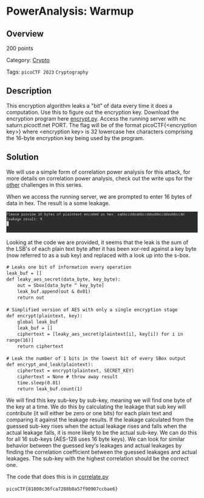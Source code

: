 # PowerAnalysis: Warmup #

## Overview ##

200 points

Category: [Crypto](../../)

Tags: `picoCTF 2023` `Cryptography`

## Description ##

This encryption algorithm leaks a "bit" of data every time it does a computation. Use this to figure out the encryption key. Download the encryption program here [encrypt.py](https://artifacts.picoctf.net/c/427/encrypt.py). Access the running server with nc saturn.picoctf.net PORT. The flag will be of the format picoCTF{\<encryption key\>} where \<encryption key\> is 32 lowercase hex characters comprising the 16-byte encryption key being used by the program.

## Solution ##

We will use a simple form of correlation power analysis for this attack, for more details on correlation power analysis, check out the write ups for the [other](../rest) challenges in this series.

When we access the running server, we are prompted to enter 16 bytes of data in hex. The result is a some leakage.

![leakage](images/leakage.png)

Looking at the code we are provided, it seems that the leak is the sum of the LSB's of each plain text byte after it has been xor-red against a key byte (now referred to as a sub key) and replaced with a look up into the s-box. 

```
# Leaks one bit of information every operation
leak_buf = []
def leaky_aes_secret(data_byte, key_byte):
    out = Sbox[data_byte ^ key_byte]
    leak_buf.append(out & 0x01)
    return out

# Simplified version of AES with only a single encryption stage
def encrypt(plaintext, key):
    global leak_buf
    leak_buf = []
    ciphertext = [leaky_aes_secret(plaintext[i], key[i]) for i in range(16)]
    return ciphertext

# Leak the number of 1 bits in the lowest bit of every SBox output
def encrypt_and_leak(plaintext):
    ciphertext = encrypt(plaintext, SECRET_KEY)
    ciphertext = None # throw away result
    time.sleep(0.01)
    return leak_buf.count(1)
```

We will find this key sub-key by sub-key, meaning we will find one byte of the key at a time. We do this by calculating the leakage that sub key will contribute (it will either be zero or one bits) for each plain text and comparing it against the leakage results. If the leakage calculated from the guessed sub-key rises when the actual leakage rises and falls when the actual leakage falls, it is more likely to be the actual sub-key. We can do this for all 16 sub-keys (AES-128 uses 16 byte keys). We can look for similar behavior between the guessed key's leakages and actual leakages by finding the correlation coefficient between the guessed leakages and actual leakages. The sub-key with the highest correlation should be the correct one.

The code that does this is in [correlate.py](./solve.py)

```picoCTF{81808c36fca7288b8a57f90907ccbae6}```

